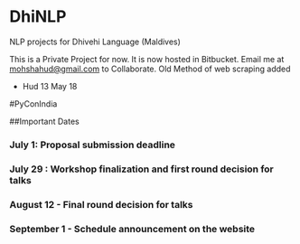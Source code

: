 # DhiNLP
NLP projects for Dhivehi Language (Maldives)



This is a Private Project for now. It is now hosted in Bitbucket. Email me at mohshahud@gmail.com to Collaborate.
Old Method of web scraping added

- Hud 13 May 18

#PyConIndia

##Important Dates

### July 1: Proposal submission deadline
### July 29 : Workshop finalization and first round decision for talks
### August 12 - Final round decision for talks
### September 1 - Schedule announcement on the website
